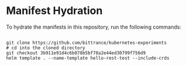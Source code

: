 
# Manifest Hydration

To hydrate the manifests in this repository, run the following commands:

```shell

git clone https://github.com/bittrance/kubernetes-experiments
# cd into the cloned directory
git checkout 3b911e91d4c6b078b5bf78a2e44ed30799f756d9
helm template . --name-template hello-rest-test --include-crds
```